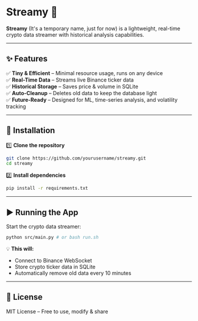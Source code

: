 # **Streamy** 🌊 

**Streamy** (It's a temporary name, just for now) is a lightweight, real-time crypto data streamer with historical analysis capabilities.

---

## **✨ Features**
✅ **Tiny & Efficient** – Minimal resource usage, runs on any device  
✅ **Real-Time Data** – Streams live Binance ticker data  
✅ **Historical Storage** – Saves price & volume in SQLite  
✅ **Auto-Cleanup** – Deletes old data to keep the database light  
✅ **Future-Ready** – Designed for ML, time-series analysis, and volatility tracking

---

## **🚀 Installation**
1️⃣ **Clone the repository**  
```sh
git clone https://github.com/yourusername/streamy.git
cd streamy
```
2️⃣ **Install dependencies**  
```sh
pip install -r requirements.txt
```

---

## **▶️ Running the App**
Start the crypto data streamer:  
```sh
python src/main.py # or bash run.sh
```
💡 **This will:**  
- Connect to Binance WebSocket  
- Store crypto ticker data in SQLite  
- Automatically remove old data every 10 minutes  

---

## **📜 License**
MIT License – Free to use, modify & share
